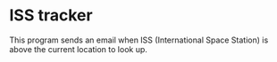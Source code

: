 # ISS tracker
This program sends an email when ISS (International Space Station) is above the current location to look up.